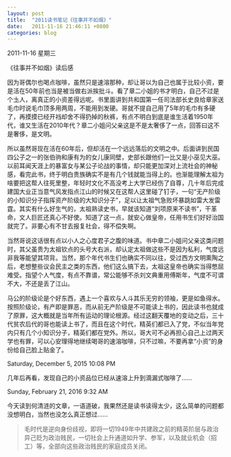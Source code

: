 ```yaml
---
layout: post
title:  "2011读书笔记《往事并不如烟》"
date:   2011-11-16 21:46:11 +0800
categories: blog
---
```

2011-11-16 星期三

《往事并不如烟》读后感

因为哥偶尔也喝点咖啡，虽然只是速溶那种，却让哥以为自己也属于比较小资，要是活在50年前也当是被当做右派挨批斗。看了章二小姐的书才明白，自己不过是个圡人，离真正的小资差得远呢。书里面讲到共和国第一任司法部长史良给章家送毛巾时说毛巾顶多用两周，不能用到发硬。哥就不提自己用了5年的毛巾有多硬了，再摸摸已经开裆却舍不得扔掉的秋裤，有点不明白到底是谁生活着1950年代，谁又生活在2010年代？章二小姐问父亲这是不是太奢侈了一点，回答曰这不是奢侈，是文明。

所以虽然哥现在活在60年后，但却活在一个远远落后的文明之中。后面讲到民国四公子之一的张伯驹和康有为的女儿康同壁，史部长跟他们一比又是小巫见大巫。以前耳闻天涯上的暴富女与某公子论战的事情，却只能更加深对上流社会的神秘感，看完此书，终于明白贵族确实不是有几个钱就能当得上的。也渐能理解太祖为啥要把这帮人往死里整，年轻时文化不高没考上大学已经伤了自尊，几十年后完成建国大业正当意气风发指点江山的时候又在这帮人这里碰了钉子，一句“无产阶级的小知识分子指挥资产阶级的大知识分子”，足以让太祖气急败坏暴跳如雷大发雷霆。其实有什么好生气的，太祖熟读史书，早就该知道“刘项原来不读书”，干革命，文人巨匠还真心不好使。知道了这一点，就安心做皇帝，任用书生们好好治国就完了。非要心有不甘去报复社会，得不偿失啊。

当然哥说这话很有点以小人之心度君子之腹的味道。书中章二小姐问父亲这类问题时，其父虽贵为太祖钦点的头号大右派，却认定太祖做这些不是因为私利，气度远非我等能望其项背。当然，那个年代书生们也确实不同以往，受过西方文明熏陶之后，老想整些议会民主之类的东西，他们这么搞下去，太祖这皇帝也确实当得憋屈难受。指望个人气度，有点不靠谱，常公能够不杀刘文典重用傅斯年，气度不可谓不大，不还是丢了江山。

马公的阶级论是个好东西，遇上一个喜欢与人斗其乐无穷的领袖，更是如鱼得水。按照阶级论，有产即是罪恶，而从前无产阶级是不可能读上书的，因此读书也就成了原罪，这大概就是当年所有运动的理论根源。经过这翻天覆地的变动之后，三十代贫农后代的哥也能读上书了，而且在这个时代，精英们都已入了党，不似当年党内只有几个小知识分子，精英们都在党外。所以，哥大可不必再担心自己上过两天学也有罪，可以心安理得地继续喝哥的速溶咖啡，只不过嘛，不要再拿“小资”的身份给自己脸上贴金了。

Saturday, December 5, 2015 10:08 PM

几年后再看，发现自己的小资品位已经从速溶上升到滴漏式咖啡了……

Sunday, February 21, 2016 9:32 AM

今天读到何清涟的文章，一语道破，我果然还是读书读得太少，这么简单的问题都没想明白，当然也没怎么真正想过……

>毛时代是逆向身份歧视，即将一切1949年中共建政之前的精英阶层与政治异己贬为政治贱民，一切社会上升通道如升学、参军，以及就业机会（招工）等，全部向这些政治贱民的家庭成员关闭。
